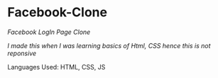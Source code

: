 # Facebook-Clone

*Facebook LogIn Page  Clone*

*I made this when I was learning basics of Html, CSS hence this is not reponsive*

Languages Used: HTML, CSS, JS
